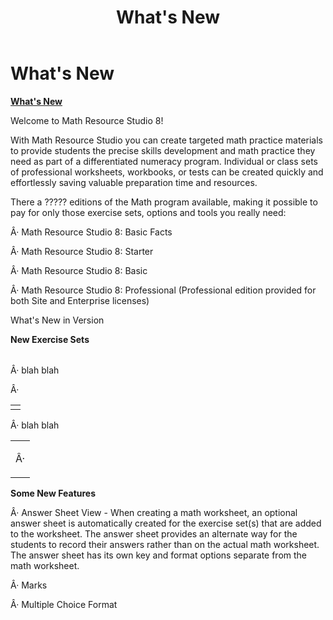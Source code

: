 ﻿---
title: What's New
category: getting-started
---

# What's New

**<u>What's New</u>**

Welcome to Math Resource Studio 8!

With Math Resource Studio you can create targeted math practice materials to provide students the precise skills development and math practice they need as part of a differentiated numeracy program. Individual or class sets of professional worksheets, workbooks, or tests can be created quickly and effortlessly saving valuable preparation time and resources.

There a ????? editions of the Math program available, making it possible to pay for only those exercise sets, options and tools you really need:

Â· Math Resource Studio 8: Basic Facts

Â· Math Resource Studio 8: Starter

Â· Math Resource Studio 8: Basic

Â· Math Resource Studio 8: Professional (Professional edition provided for both Site and Enterprise licenses)

What's New in Version

**New Exercise Sets**

<table>
<tbody>
<tr>
</tr>
</tbody>
</table>

Â· blah blah

Â·

<table>
<tbody>
<tr>
<td></td>
</tr>
</tbody>
</table>

Â· blah blah

<table>
<tbody>
<tr>
<td><p>Â·</p></td>
</tr>
</tbody>
</table>

**Some New Features**

Â· Answer Sheet View - When creating a math worksheet, an optional answer sheet is automatically created for the exercise set(s) that are added to the worksheet. The answer sheet provides an alternate way for the students to record their answers rather than on the actual math worksheet. The answer sheet has its own key and format options separate from the math worksheet.

Â· Marks

Â· Multiple Choice Format
